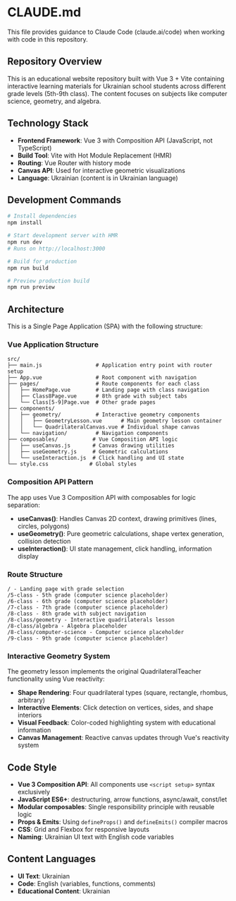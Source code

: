 # CLAUDE.md

This file provides guidance to Claude Code (claude.ai/code) when working with code in this repository.

## Repository Overview

This is an educational website repository built with Vue 3 + Vite containing interactive learning materials for Ukrainian school students across different grade levels (5th-9th class). The content focuses on subjects like computer science, geometry, and algebra.

## Technology Stack

- **Frontend Framework**: Vue 3 with Composition API (JavaScript, not TypeScript)
- **Build Tool**: Vite with Hot Module Replacement (HMR)
- **Routing**: Vue Router with history mode
- **Canvas API**: Used for interactive geometric visualizations
- **Language**: Ukrainian (content is in Ukrainian language)

## Development Commands

```bash
# Install dependencies
npm install

# Start development server with HMR
npm run dev
# Runs on http://localhost:3000

# Build for production
npm run build

# Preview production build
npm run preview
```

## Architecture

This is a Single Page Application (SPA) with the following structure:

### Vue Application Structure
```
src/
├── main.js                 # Application entry point with router setup
├── App.vue                 # Root component with navigation
├── pages/                  # Route components for each class
│   ├── HomePage.vue        # Landing page with class navigation
│   ├── Class8Page.vue      # 8th grade with subject tabs
│   └── Class[5-9]Page.vue  # Other grade pages
├── components/
│   ├── geometry/           # Interactive geometry components
│   │   ├── GeometryLesson.vue      # Main geometry lesson container
│   │   └── QuadrilateralCanvas.vue # Individual shape canvas
│   └── navigation/         # Navigation components
├── composables/           # Vue Composition API logic
│   ├── useCanvas.js       # Canvas drawing utilities
│   ├── useGeometry.js     # Geometric calculations
│   └── useInteraction.js  # Click handling and UI state
└── style.css             # Global styles
```

### Composition API Pattern

The app uses Vue 3 Composition API with composables for logic separation:

- **useCanvas()**: Handles Canvas 2D context, drawing primitives (lines, circles, polygons)
- **useGeometry()**: Pure geometric calculations, shape vertex generation, collision detection
- **useInteraction()**: UI state management, click handling, information display

### Route Structure

```
/ - Landing page with grade selection
/5-class - 5th grade (computer science placeholder)
/6-class - 6th grade (computer science placeholder)
/7-class - 7th grade (computer science placeholder)
/8-class - 8th grade with subject navigation
/8-class/geometry - Interactive quadrilaterals lesson
/8-class/algebra - Algebra placeholder
/8-class/computer-science - Computer science placeholder
/9-class - 9th grade (computer science placeholder)
```

### Interactive Geometry System

The geometry lesson implements the original QuadrilateralTeacher functionality using Vue reactivity:

- **Shape Rendering**: Four quadrilateral types (square, rectangle, rhombus, arbitrary)
- **Interactive Elements**: Click detection on vertices, sides, and shape interiors
- **Visual Feedback**: Color-coded highlighting system with educational information
- **Canvas Management**: Reactive canvas updates through Vue's reactivity system

## Code Style

- **Vue 3 Composition API**: All components use `<script setup>` syntax exclusively
- **JavaScript ES6+**: destructuring, arrow functions, async/await, const/let
- **Modular composables**: Single responsibility principle with reusable logic
- **Props & Emits**: Using `defineProps()` and `defineEmits()` compiler macros
- **CSS**: Grid and Flexbox for responsive layouts
- **Naming**: Ukrainian UI text with English code variables

## Content Languages

- **UI Text**: Ukrainian
- **Code**: English (variables, functions, comments)
- **Educational Content**: Ukrainian